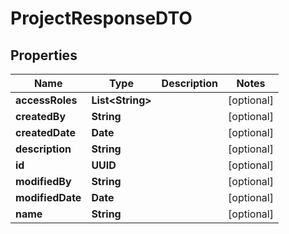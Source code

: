 

# ProjectResponseDTO


## Properties

| Name | Type | Description | Notes |
|------------ | ------------- | ------------- | -------------|
|**accessRoles** | **List&lt;String&gt;** |  |  [optional] |
|**createdBy** | **String** |  |  [optional] |
|**createdDate** | **Date** |  |  [optional] |
|**description** | **String** |  |  [optional] |
|**id** | **UUID** |  |  [optional] |
|**modifiedBy** | **String** |  |  [optional] |
|**modifiedDate** | **Date** |  |  [optional] |
|**name** | **String** |  |  [optional] |



